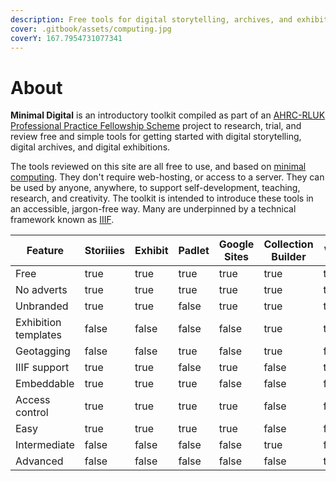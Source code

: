 ```yaml
---
description: Free tools for digital storytelling, archives, and exhibitions
cover: .gitbook/assets/computing.jpg
coverY: 167.7954731077341
---
```


# About

**Minimal Digital** is an introductory toolkit compiled as part of an [AHRC-RLUK Professional Practice Fellowship Scheme](https://www.rluk.ac.uk/ahrc-rluk-professional-practice-fellows-announced/) project to research, trial, and review free and simple tools for getting started with digital storytelling, digital archives, and digital exhibitions.

The tools reviewed on this site are all free to use, and based on [minimal computing](http://go-dh.github.io/mincomp/). They don't require web-hosting, or access to a server. They can be used by anyone, anywhere, to support self-development, teaching, research, and creativity. The toolkit is intended to introduce these tools in an accessible, jargon-free way. Many are underpinned by a technical framework known as [IIIF](https://aeh0.github.io/minimal-digital/iiif/).

<table><thead><tr><th width="161">Feature</th><th width="98" data-type="checkbox">Storiiies</th><th width="88" data-type="checkbox">Exhibit</th><th width="86" data-type="checkbox">Padlet</th><th data-type="checkbox">Google Sites</th><th width="117" data-type="checkbox">Collection Builder</th><th width="100" data-type="checkbox">Wax</th></tr></thead><tbody><tr><td>Free</td><td>true</td><td>true</td><td>true</td><td>true</td><td>true</td><td>true</td></tr><tr><td>No adverts</td><td>true</td><td>true</td><td>true</td><td>true</td><td>true</td><td>true</td></tr><tr><td>Unbranded</td><td>true</td><td>true</td><td>false</td><td>true</td><td>true</td><td>true</td></tr><tr><td>Exhibition templates</td><td>false</td><td>false</td><td>false</td><td>false</td><td>true</td><td>true</td></tr><tr><td>Geotagging</td><td>false</td><td>false</td><td>true</td><td>false</td><td>true</td><td>false</td></tr><tr><td>IIIF support</td><td>true</td><td>true</td><td>false</td><td>true</td><td>false</td><td>true</td></tr><tr><td>Embeddable</td><td>true</td><td>true</td><td>true</td><td>false</td><td>false</td><td>false</td></tr><tr><td>Access control</td><td>true</td><td>true</td><td>true</td><td>true</td><td>false</td><td>false</td></tr><tr><td>Easy</td><td>true</td><td>true</td><td>true</td><td>true</td><td>false</td><td>false</td></tr><tr><td>Intermediate</td><td>false</td><td>false</td><td>false</td><td>false</td><td>true</td><td>false</td></tr><tr><td>Advanced</td><td>false</td><td>false</td><td>false</td><td>false</td><td>false</td><td>true</td></tr></tbody></table>

